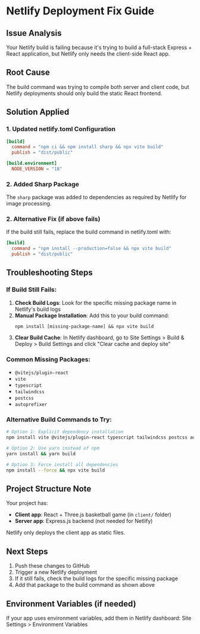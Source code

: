 # Netlify Deployment Fix Guide

## Issue Analysis
Your Netlify build is failing because it's trying to build a full-stack Express + React application, but Netlify only needs the client-side React app.

## Root Cause
The build command was trying to compile both server and client code, but Netlify deployments should only build the static React frontend.

## Solution Applied

### 1. Updated netlify.toml Configuration
```toml
[build]
  command = "npm ci && npm install sharp && npx vite build"
  publish = "dist/public"

[build.environment]
  NODE_VERSION = "18"
```

### 2. Added Sharp Package
The `sharp` package was added to dependencies as required by Netlify for image processing.

### 2. Alternative Fix (if above fails)
If the build still fails, replace the build command in netlify.toml with:
```toml
[build]
  command = "npm install --production=false && npx vite build"
  publish = "dist/public"
```

## Troubleshooting Steps

### If Build Still Fails:
1. **Check Build Logs**: Look for the specific missing package name in Netlify's build logs
2. **Manual Package Installation**: Add this to your build command:
   ```
   npm install [missing-package-name] && npx vite build
   ```
3. **Clear Build Cache**: In Netlify dashboard, go to Site Settings > Build & Deploy > Build Settings and click "Clear cache and deploy site"

### Common Missing Packages:
- `@vitejs/plugin-react`
- `vite`
- `typescript`
- `tailwindcss`
- `postcss`
- `autoprefixer`

### Alternative Build Commands to Try:
```bash
# Option 1: Explicit dependency installation
npm install vite @vitejs/plugin-react typescript tailwindcss postcss autoprefixer && npx vite build

# Option 2: Use yarn instead of npm
yarn install && yarn build

# Option 3: Force install all dependencies
npm install --force && npx vite build
```

## Project Structure Note
Your project has:
- **Client app**: React + Three.js basketball game (in `client/` folder)
- **Server app**: Express.js backend (not needed for Netlify)

Netlify only deploys the client app as static files.

## Next Steps
1. Push these changes to GitHub
2. Trigger a new Netlify deployment
3. If it still fails, check the build logs for the specific missing package
4. Add that package to the build command as shown above

## Environment Variables (if needed)
If your app uses environment variables, add them in Netlify dashboard:
Site Settings > Environment Variables